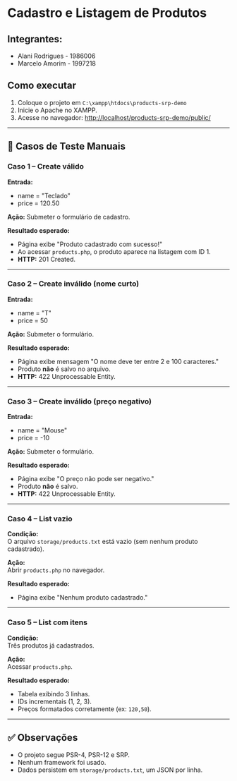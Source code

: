 # Cadastro e Listagem de Produtos

## Integrantes:
- Alani Rodrigues - 1986006
- Marcelo Amorim - 1997218

## Como executar
1. Coloque o projeto em `C:\xampp\htdocs\products-srp-demo`
2. Inicie o Apache no XAMPP.
3. Acesse no navegador: [http://localhost/products-srp-demo/public/](http://localhost/products-srp-demo/public/)

---

## 🧪 Casos de Teste Manuais

### Caso 1 – Create válido
**Entrada:**  
- name = "Teclado"  
- price = 120.50  

**Ação:** Submeter o formulário de cadastro.

**Resultado esperado:**  
- Página exibe "Produto cadastrado com sucesso!"  
- Ao acessar `products.php`, o produto aparece na listagem com ID 1.  
- **HTTP:** 201 Created.

---

### Caso 2 – Create inválido (nome curto)
**Entrada:**  
- name = "T"  
- price = 50  

**Ação:** Submeter o formulário.

**Resultado esperado:**  
- Página exibe mensagem "O nome deve ter entre 2 e 100 caracteres."  
- Produto **não** é salvo no arquivo.  
- **HTTP:** 422 Unprocessable Entity.

---

### Caso 3 – Create inválido (preço negativo)
**Entrada:**  
- name = "Mouse"  
- price = -10  

**Ação:** Submeter o formulário.

**Resultado esperado:**  
- Página exibe "O preço não pode ser negativo."  
- Produto **não** é salvo.  
- **HTTP:** 422 Unprocessable Entity.

---

### Caso 4 – List vazio
**Condição:**  
O arquivo `storage/products.txt` está vazio (sem nenhum produto cadastrado).

**Ação:**  
Abrir `products.php` no navegador.

**Resultado esperado:**  
- Página exibe "Nenhum produto cadastrado."

---

### Caso 5 – List com itens
**Condição:**  
Três produtos já cadastrados.

**Ação:**  
Acessar `products.php`.

**Resultado esperado:**  
- Tabela exibindo 3 linhas.  
- IDs incrementais (1, 2, 3).  
- Preços formatados corretamente (ex: `120,50`).

---

## ✅ Observações
- O projeto segue PSR-4, PSR-12 e SRP.  
- Nenhum framework foi usado.  
- Dados persistem em `storage/products.txt`, um JSON por linha.
